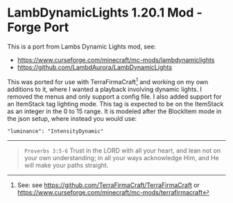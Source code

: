 # LambDynamicLights 1.20.1 Mod - Forge Port

This is a port from Lambs Dynamic Lights mod, see:
- https://www.curseforge.com/minecraft/mc-mods/lambdynamiclights
- https://github.com/LambdAurora/LambDynamicLights

This was ported for use with TerraFirmaCraft[^1] and working on my own additions to it,
where I wanted a playback involving dynamic lights. I removed the menus and only support
a config file. I also added support for an ItemStack tag lighting mode. This tag is
expected to be on the ItemStack as an integer in the 0 to 15 range. It is modeled
after the BlockItem mode in the json setup, where instead you would use:
```
"luminance": "IntensityDynamic"
```

[^1]: See: see https://github.com/TerraFirmaCraft/TerraFirmaCraft or https://www.curseforge.com/minecraft/mc-mods/terrafirmacraft

---
>`Proverbs 3:5-6` Trust in the LORD with all your heart,
and lean not on your own understanding;
in all your ways acknowledge Him,
and He will make your paths straight.